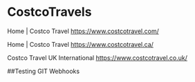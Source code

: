 # CostcoTravels
Home | Costco Travel
https://www.costcotravel.com/

Home | Costco Travel
https://www.costcotravel.ca/

Costco Travel UK International
https://www.costcotravel.co.uk/

##Testing GIT Webhooks
